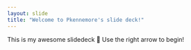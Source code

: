 ```yaml
---
layout: slide
title: "Welcome to Pkennemore's slide deck!"
---
```

This is my awesome slidedeck 🎉
Use the right arrow to begin!
